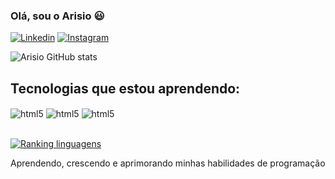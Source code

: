 ### Olá, sou o Arisio 😃

[![Linkedin](https://img.shields.io/badge/LinkedIn-0077B5?style=for-the-badge&logo=linkedin&logoColor=white
)](https://www.linkedin.com/in/arisio-filho-369a59255/)
[![Instagram](https://img.shields.io/badge/Instagram-E4405F?style=for-the-badge&logo=instagram&logoColor=white
)](https://www.instagram.com/arisiofilho_/?next=%2F)

![Arisio GitHub stats](https://github-readme-stats.vercel.app/api?username=ArisioFilho&show_icons=true&theme=tokyonight)

## Tecnologias que estou aprendendo:
<div style="display: inline_block">
  <img align="center" alt="html5" src="https://img.shields.io/badge/HTML5-E34F26?style=for-the-badge&logo=html5&logoColor=white" />
  <img align="center" alt="html5" src="https://img.shields.io/badge/CSS-239120?&style=for-the-badge&logo=css3&logoColor=white" />
  <img align="center" alt="html5" src="https://img.shields.io/badge/Flutter-02569B?style=for-the-badge&logo=flutter&logoColor=white" />
</div>
  <br/>
  
[![Ranking linguagens](https://github-readme-stats.vercel.app/api/top-langs/?username=ArisioFilho&hide_progress=true)](https://github.com/ArisioFilho/github-readme-stats)

Aprendendo, crescendo e aprimorando minhas habilidades de programação
